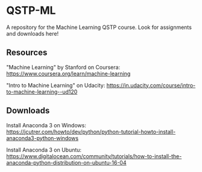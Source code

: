 # QSTP-ML
A repository for the Machine Learning QSTP course. Look for assignments and downloads here!

## Resources
"Machine Learning" by Stanford on Coursera: https://www.coursera.org/learn/machine-learning

"Intro to Machine Learning" on Udacity: https://in.udacity.com/course/intro-to-machine-learning--ud120

## Downloads
Install Anaconda 3 on Windows: https://jcutrer.com/howto/dev/python/python-tutorial-howto-install-anaconda3-python-windows

Install Anaconda 3 on Ubuntu: https://www.digitalocean.com/community/tutorials/how-to-install-the-anaconda-python-distribution-on-ubuntu-16-04

